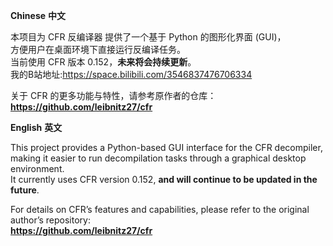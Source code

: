 **Chinese** **中文**

本项目为 CFR 反编译器 提供了一个基于 Python 的图形化界面 (GUI)，<br>
方便用户在桌面环境下直接运行反编译任务。<br>
当前使用 CFR 版本 0.152，**未来将会持续更新**。<br>
我的B站地址:https://space.bilibili.com/3546837476706334

关于 CFR 的更多功能与特性，请参考原作者的仓库：<br>
**https://github.com/leibnitz27/cfr**

**English** **英文**

This project provides a Python-based GUI interface for the CFR decompiler,<br>
making it easier to run decompilation tasks through a graphical desktop environment.<br>
It currently uses CFR version 0.152, **and will continue to be updated in the future**.<br>

For details on CFR’s features and capabilities, please refer to the original author’s repository:<br>
**https://github.com/leibnitz27/cfr**
